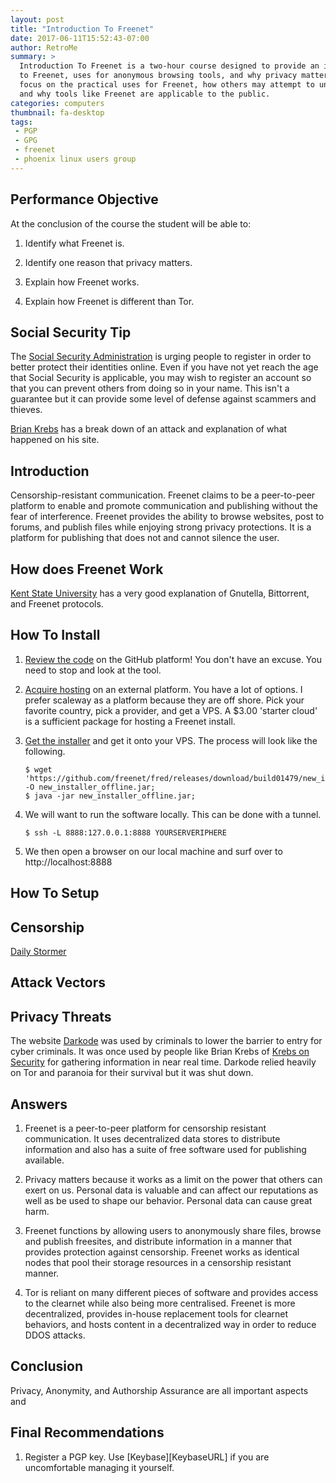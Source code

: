 ```yaml
---
layout: post
title: "Introduction To Freenet"
date: 2017-06-11T15:52:43-07:00
author: RetroMe
summary: >
  Introduction To Freenet is a two-hour course designed to provide an introduction
  to Freenet, uses for anonymous browsing tools, and why privacy matters. It will
  focus on the practical uses for Freenet, how others may attempt to unmask you,
  and why tools like Freenet are applicable to the public.
categories: computers
thumbnail: fa-desktop
tags:
 - PGP
 - GPG
 - freenet
 - phoenix linux users group
---
```


## Performance Objective

At the conclusion of the course the student will be able to:

1. Identify what Freenet is.

2. Identify one reason that privacy matters.

3. Explain how Freenet works.

4. Explain how Freenet is different than Tor.

## Social Security Tip

The [Social Security Administration][ssecurity] is urging people to register in
order to better protect their identities online. Even if you have not yet reach
the age that Social Security is applicable, you may wish to register an account
so that you can prevent others from doing so in your name. This isn't a
guarantee but it can provide some level of defense against scammers and
thieves.

[Brian Krebs][sskrebs] has a break down of an attack and explanation of what
happened on his site.

## Introduction

Censorship-resistant communication. Freenet claims to be a peer-to-peer platform
to enable and promote communication and publishing without the fear of interference.
Freenet provides the ability to browse websites, post to forums, and publish files
while enjoying strong privacy protections. It is a platform for publishing that does not
and cannot silence the user.

## How does Freenet Work

[Kent State University][peernetreview] has a very good explanation of Gnutella,
Bittorrent, and Freenet protocols.

## How To Install

1. [Review the code][githubfreenet] on the GitHub platform! You don't have an
   excuse. You need to stop and look at the tool.

2. [Acquire hosting][scaleways] on an external platform. You have a lot of options.
   I prefer scaleway as a platform because they are off shore. Pick your favorite
   country, pick a provider, and get a VPS. A $3.00 'starter cloud' is a sufficient
   package for hosting a Freenet install.

3. [Get the installer][installfreenet] and get it onto your VPS. The process will
   look like the following.

	```
	$ wget 'https://github.com/freenet/fred/releases/download/build01479/new_installer_offline_1479.jar' -O new_installer_offline.jar;
	$ java -jar new_installer_offline.jar;
	```

4. We will want to run the software locally. This can be done with a tunnel.

	```
	$ ssh -L 8888:127.0.0.1:8888 YOURSERVERIPHERE
	```

5. We then open a browser on our local machine and surf over to http://localhost:8888

## How To Setup

## Censorship

[Daily Stormer][dstormerverge]

## Attack Vectors

## Privacy Threats

The website [Darkode][darkode] was used by criminals to lower the barrier to
entry for cyber criminals. It was once used by people like Brian Krebs of
[Krebs on Security][krebsite] for gathering information in near real time.
Darkode relied heavily on Tor and paranoia for their survival but it was shut
down.

## Answers

1. Freenet is a peer-to-peer platform for censorship resistant communication.
   It uses decentralized data stores to distribute information and also has a
   suite of free software used for publishing available.

2. Privacy matters because it works as a limit on the power that others can
   exert on us. Personal data is valuable and can affect our reputations as
   well as be used to shape our behavior. Personal data can cause great harm.

3. Freenet functions by allowing users to anonymously share files, browse and
   publish freesites, and distribute information in a manner that provides
   protection against censorship. Freenet works as identical nodes that pool
   their storage resources in a censorship resistant manner.

4. Tor is reliant on many different pieces of software and provides access to
   the clearnet while also being more centralised. Freenet is more
   decentralized, provides in-house replacement tools for clearnet behaviors,
   and hosts content in a decentralized way in order to reduce DDOS attacks.

## Conclusion

Privacy, Anonymity, and Authorship Assurance are all important aspects and

## Final Recommendations

1. Register a PGP key. Use [Keybase][KeybaseURL] if you are uncomfortable
   managing it yourself.

[githubfreenet]: https://github.com/freenet/fred 'The Freenet Repo'
[scaleways]: https://www.scaleway.com/ 'A cloud computing platform'
[installfreenet]: https://github.com/freenet/fred/releases/download/build01479/new_installer_offline_1479.jar 'Installer'
[darkode]: http://archive.is/XAlfN 'Darkode used Tor'
[krebsite]: https://krebsonsecurity.com/ 'Brian Krebs Website'
[ssecurity]: https://secure.ssa.gov/RIL/SiView.do 'Social Security Admin'
[sskrebs]: http://archive.is/z13HZ 'Brian Krebs Social Security Warning'
[dstormerverge]: http://archive.is/wR2Vh 'Daily Stormer Blocked'
[peernetreview]: http://archive.is/T32C2 'Tutorial on Gnutella, Bittorrent, and Freenet'
